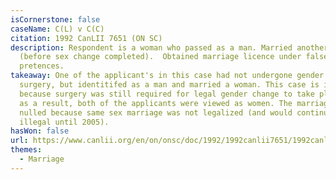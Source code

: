 ```yaml
---
isCornerstone: false
caseName: C(L) v C(C)
citation: 1992 CanLII 7651 (ON SC)
description: Respondent is a woman who passed as a man. Married another woman
  (before sex change completed).  Obtained marriage licence under false
  pretences.
takeaway: One of the applicant's in this case had not undergone gender affirming
  surgery, but identitifed as a man and married a woman. This case is important
  because surgery was still required for legal gender change to take place, and
  as a result, both of the applicants were viewed as women. The marriage was
  nulled because same sex marriage was not legalized (and would continute to be
  illegal until 2005).
hasWon: false
url: https://www.canlii.org/en/on/onsc/doc/1992/1992canlii7651/1992canlii7651.html?autocompleteStr=c(l)%20v%20C&autocompletePos=1
themes:
  - Marriage
---
```

